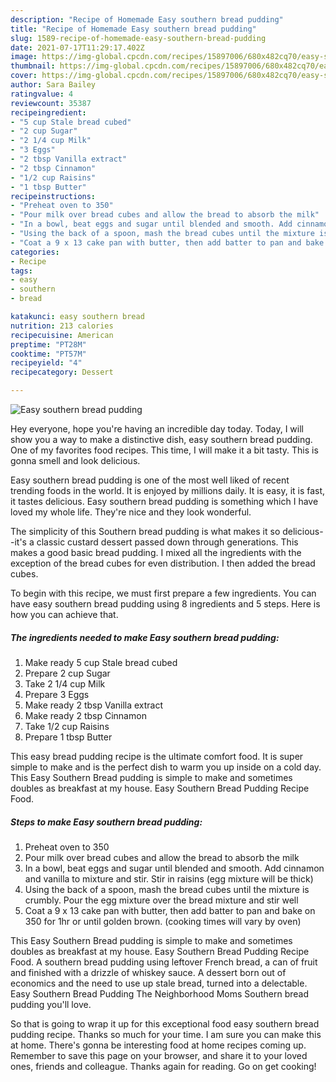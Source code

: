 ```yaml
---
description: "Recipe of Homemade Easy southern bread pudding"
title: "Recipe of Homemade Easy southern bread pudding"
slug: 1589-recipe-of-homemade-easy-southern-bread-pudding
date: 2021-07-17T11:29:17.402Z
image: https://img-global.cpcdn.com/recipes/15897006/680x482cq70/easy-southern-bread-pudding-recipe-main-photo.jpg
thumbnail: https://img-global.cpcdn.com/recipes/15897006/680x482cq70/easy-southern-bread-pudding-recipe-main-photo.jpg
cover: https://img-global.cpcdn.com/recipes/15897006/680x482cq70/easy-southern-bread-pudding-recipe-main-photo.jpg
author: Sara Bailey
ratingvalue: 4
reviewcount: 35387
recipeingredient:
- "5 cup Stale bread cubed"
- "2 cup Sugar"
- "2 1/4 cup Milk"
- "3 Eggs"
- "2 tbsp Vanilla extract"
- "2 tbsp Cinnamon"
- "1/2 cup Raisins"
- "1 tbsp Butter"
recipeinstructions:
- "Preheat oven to 350"
- "Pour milk over bread cubes and allow the bread to absorb the milk"
- "In a bowl, beat eggs and sugar until blended and smooth. Add cinnamon and vanilla to mixture and stir. Stir in raisins (egg mixture will be thick)"
- "Using the back of a spoon, mash the bread cubes until the mixture is crumbly. Pour the egg mixture over the bread mixture and stir well"
- "Coat a 9 x 13 cake pan with butter, then add batter to pan and bake on 350 for 1hr or until golden brown. (cooking times will vary by oven)"
categories:
- Recipe
tags:
- easy
- southern
- bread

katakunci: easy southern bread 
nutrition: 213 calories
recipecuisine: American
preptime: "PT28M"
cooktime: "PT57M"
recipeyield: "4"
recipecategory: Dessert

---
```



![Easy southern bread pudding](https://img-global.cpcdn.com/recipes/15897006/680x482cq70/easy-southern-bread-pudding-recipe-main-photo.jpg)

Hey everyone, hope you're having an incredible day today. Today, I will show you a way to make a distinctive dish, easy southern bread pudding. One of my favorites food recipes. This time, I will make it a bit tasty. This is gonna smell and look delicious.

Easy southern bread pudding is one of the most well liked of recent trending foods in the world. It is enjoyed by millions daily. It is easy, it is fast, it tastes delicious. Easy southern bread pudding is something which I have loved my whole life. They're nice and they look wonderful.

The simplicity of this Southern bread pudding is what makes it so delicious--it&#39;s a classic custard dessert passed down through generations. This makes a good basic bread pudding. I mixed all the ingredients with the exception of the bread cubes for even distribution. I then added the bread cubes.


To begin with this recipe, we must first prepare a few ingredients. You can have easy southern bread pudding using 8 ingredients and 5 steps. Here is how you can achieve that.

<!--inarticleads1-->

##### The ingredients needed to make Easy southern bread pudding:

1. Make ready 5 cup Stale bread cubed
1. Prepare 2 cup Sugar
1. Take 2 1/4 cup Milk
1. Prepare 3 Eggs
1. Make ready 2 tbsp Vanilla extract
1. Make ready 2 tbsp Cinnamon
1. Take 1/2 cup Raisins
1. Prepare 1 tbsp Butter


This easy bread pudding recipe is the ultimate comfort food. It is super simple to make and is the perfect dish to warm you up inside on a cold day. This Easy Southern Bread pudding is simple to make and sometimes doubles as breakfast at my house. Easy Southern Bread Pudding Recipe Food. 

<!--inarticleads2-->

##### Steps to make Easy southern bread pudding:

1. Preheat oven to 350
1. Pour milk over bread cubes and allow the bread to absorb the milk
1. In a bowl, beat eggs and sugar until blended and smooth. Add cinnamon and vanilla to mixture and stir. Stir in raisins (egg mixture will be thick)
1. Using the back of a spoon, mash the bread cubes until the mixture is crumbly. Pour the egg mixture over the bread mixture and stir well
1. Coat a 9 x 13 cake pan with butter, then add batter to pan and bake on 350 for 1hr or until golden brown. (cooking times will vary by oven)


This Easy Southern Bread pudding is simple to make and sometimes doubles as breakfast at my house. Easy Southern Bread Pudding Recipe Food. A southern bread pudding using leftover French bread, a can of fruit and finished with a drizzle of whiskey sauce. A dessert born out of economics and the need to use up stale bread, turned into a delectable. Easy Southern Bread Pudding The Neighborhood Moms Southern bread pudding you&#39;ll love. 

So that is going to wrap it up for this exceptional food easy southern bread pudding recipe. Thanks so much for your time. I am sure you can make this at home. There's gonna be interesting food at home recipes coming up. Remember to save this page on your browser, and share it to your loved ones, friends and colleague. Thanks again for reading. Go on get cooking!
